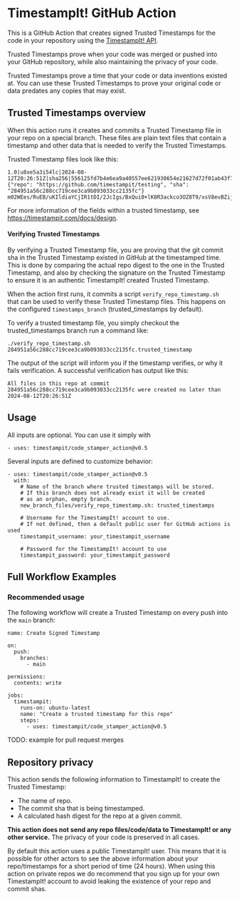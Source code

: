 # TimestampIt! GitHub Action

This is a GitHub Action that creates signed Trusted Timestamps for the code in your repository using the [TimestampIt! API](https://timestampit.com/).

Trusted Timestamps prove when your code was merged or pushed into your GitHub repository, while also maintaining the privacy of your code.

Trusted Timestamps prove a time that your code or data inventions existed at. You can use these Trusted Timestamps
to prove your original code or data predates any copies that may exist.

## Trusted Timestamps overview

When this action runs it creates and commits a Trusted Timestamp file in your repo on a special branch. These files are plain text files that contain a timestamp and other data that is needed to verify the Trusted Timestamps.

Trusted Timestamp files look like this:
```
1.0|u8xe5a3i54lc|2024-08-12T20:26:51Z|sha256|556125fd7b4e6ea9a40557ee621930654e21627d72f01ab43f7d872a121e006c|https://timestampit.com/key/kleybzu2afwz|{"repo": "https://github.com/timestampit/testing", "sha": "284951a56c288cc719cee3ca9b093033cc2135fc"}
m02WEes/RuEB/uKIldiaYCjIR1tDI/2JcIgs/BxQui0+lK8R3ackco3OZ8T9/xsV8evBZijoRbup7O20sNYDDg==
```

For more information of the fields within a trusted timestamp, see https://timestampit.com/docs/design.

#### Verifying Trusted Timestamps

By verifying a Trusted Timestamp file, you are proving that the git commit sha in the Trusted Timestamp existed in GitHub at the timestamped time. This is done by comparing the actual repo digest to the one in the Trusted Timestamp, and also by checking the signature on the Trusted Timestamp to ensure it is an authentic TimestampIt! created Trusted Timestamp.

When the action first runs, it commits a script `verify_repo_timestamp.sh` that can be used to verify these Trusted Timestamp files. This happens on the configured `timestamps_branch` (trusted_timestamps by default).

To verify a trusted timestamp file, you simply checkout the trusted_timestamps branch run a command like:
```
./verify_repo_timestamp.sh 284951a56c288cc719cee3ca9b093033cc2135fc.trusted_timestamp
```
The output of the script will inform you if the timestamp verifies, or why it fails verification. A successful verification has output like this:
```
All files in this repo at commit 284951a56c288cc719cee3ca9b093033cc2135fc were created no later than 2024-08-12T20:26:51Z
```

## Usage

All inputs are optional. You can use it simply with
```
- uses: timestampit/code_stamper_action@v0.5
```

Several inputs are defined to customize behavior:
```
- uses: timestampit/code_stamper_action@v0.5
  with:
    # Name of the branch where trusted timestamps will be stored.
    # If this branch does not already exist it will be created
    # as an orphan, empty branch.
    new_branch_files/verify_repo_timestamp.sh: trusted_timestamps

    # Username for the TimestampIt! account to use.
    # If not defined, then a default public user for GitHub actions is used
    timestampit_username: your_timestampit_username

    # Password for the TimestampIt! account to use
    timestampit_password: your_timestampit_password
```

## Full Workflow Examples

### Recommended usage

The following workflow will create a Trusted Timestamp on every push into the `main` branch:
```
name: Create Signed Timestamp

on:
  push:
    branches:
      - main

permissions:
  contents: write

jobs:
  timestampit:
    runs-on: ubuntu-latest
    name: "Create a trusted timestamp for this repo"
    steps:
      - uses: timestampit/code_stamper_action@v0.5
```

TODO: example for pull request merges

## Repository privacy

This action sends the following information to TimestampIt! to create the Trusted Timestamp:
- The name of repo.
- The commit sha that is being timestamped.
- A calculated hash digest for the repo at a given commit.

**This action does not send any repo files/code/data to TimestampIt! or any other service.** The privacy of your code is preserved in all cases.

By default this action uses a public TimestampIt! user. This means that it is possible for other actors to see the above information about your repo/timestamps for a short period of time (24 hours). When using this action on private repos we do recommend that you sign up for your own TimestampIt! account to avoid leaking the existence of your repo and commit shas.
